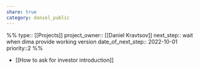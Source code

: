 ```yaml
---
share: true
category: daniel_public 
---
```


%%
type::  [[Projects]]
project_owner:: [[Daniel Kravtsov]]
next_step:: wait when dima provide working version 
date_of_next_step:: 2022-10-01
priority::2
%%


- [[How to ask for investor introduction]]
